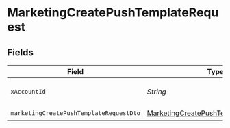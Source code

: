 # MarketingCreatePushTemplateRequest


## Fields

| Field                                                                                                     | Type                                                                                                      | Required                                                                                                  | Description                                                                                               |
| --------------------------------------------------------------------------------------------------------- | --------------------------------------------------------------------------------------------------------- | --------------------------------------------------------------------------------------------------------- | --------------------------------------------------------------------------------------------------------- |
| `xAccountId`                                                                                              | *String*                                                                                                  | :heavy_check_mark:                                                                                        | The account identifier                                                                                    |
| `marketingCreatePushTemplateRequestDto`                                                                   | [MarketingCreatePushTemplateRequestDto](../../models/components/MarketingCreatePushTemplateRequestDto.md) | :heavy_check_mark:                                                                                        | N/A                                                                                                       |